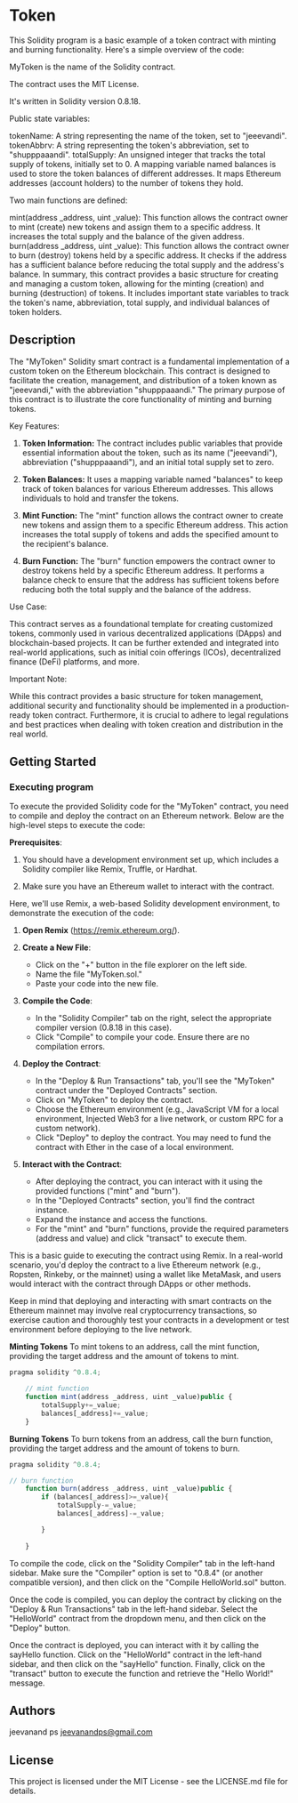 # Token

This Solidity program is a basic example of a token contract with minting and burning functionality. Here's a simple overview of the code:

MyToken is the name of the Solidity contract.

The contract uses the MIT License.

It's written in Solidity version 0.8.18.

Public state variables:

tokenName: A string representing the name of the token, set to "jeeevandi".
tokenAbbrv: A string representing the token's abbreviation, set to "shupppaaandi".
totalSupply: An unsigned integer that tracks the total supply of tokens, initially set to 0.
A mapping variable named balances is used to store the token balances of different addresses. It maps Ethereum addresses (account holders) to the number of tokens they hold.

Two main functions are defined:

mint(address _address, uint _value): This function allows the contract owner to mint (create) new tokens and assign them to a specific address. It increases the total supply and the balance of the given address.
burn(address _address, uint _value): This function allows the contract owner to burn (destroy) tokens held by a specific address. It checks if the address has a sufficient balance before reducing the total supply and the address's balance.
In summary, this contract provides a basic structure for creating and managing a custom token, allowing for the minting (creation) and burning (destruction) of tokens. It includes important state variables to track the token's name, abbreviation, total supply, and individual balances of token holders.

## Description



The "MyToken" Solidity smart contract is a fundamental implementation of a custom token on the Ethereum blockchain. This contract is designed to facilitate the creation, management, and distribution of a token known as "jeeevandi," with the abbreviation "shupppaaandi." The primary purpose of this contract is to illustrate the core functionality of minting and burning tokens.

Key Features:

1. **Token Information:** The contract includes public variables that provide essential information about the token, such as its name ("jeeevandi"), abbreviation ("shupppaaandi"), and an initial total supply set to zero.

2. **Token Balances:** It uses a mapping variable named "balances" to keep track of token balances for various Ethereum addresses. This allows individuals to hold and transfer the tokens.

3. **Mint Function:** The "mint" function allows the contract owner to create new tokens and assign them to a specific Ethereum address. This action increases the total supply of tokens and adds the specified amount to the recipient's balance.

4. **Burn Function:** The "burn" function empowers the contract owner to destroy tokens held by a specific Ethereum address. It performs a balance check to ensure that the address has sufficient tokens before reducing both the total supply and the balance of the address.

Use Case:

This contract serves as a foundational template for creating customized tokens, commonly used in various decentralized applications (DApps) and blockchain-based projects. It can be further extended and integrated into real-world applications, such as initial coin offerings (ICOs), decentralized finance (DeFi) platforms, and more.

Important Note:

While this contract provides a basic structure for token management, additional security and functionality should be implemented in a production-ready token contract. Furthermore, it is crucial to adhere to legal regulations and best practices when dealing with token creation and distribution in the real world.

## Getting Started

### Executing program

To execute the provided Solidity code for the "MyToken" contract, you need to compile and deploy the contract on an Ethereum network. Below are the high-level steps to execute the code:

**Prerequisites**:

1. You should have a development environment set up, which includes a Solidity compiler like Remix, Truffle, or Hardhat.

2. Make sure you have an Ethereum wallet to interact with the contract.

Here, we'll use Remix, a web-based Solidity development environment, to demonstrate the execution of the code:

1. **Open Remix** (https://remix.ethereum.org/).

2. **Create a New File**:

   - Click on the "+" button in the file explorer on the left side.
   - Name the file "MyToken.sol."
   - Paste your code into the new file.

3. **Compile the Code**:

   - In the "Solidity Compiler" tab on the right, select the appropriate compiler version (0.8.18 in this case).
   - Click "Compile" to compile your code. Ensure there are no compilation errors.

4. **Deploy the Contract**:

   - In the "Deploy & Run Transactions" tab, you'll see the "MyToken" contract under the "Deployed Contracts" section.
   - Click on "MyToken" to deploy the contract.
   - Choose the Ethereum environment (e.g., JavaScript VM for a local environment, Injected Web3 for a live network, or custom RPC for a custom network).
   - Click "Deploy" to deploy the contract. You may need to fund the contract with Ether in the case of a local environment.

5. **Interact with the Contract**:

   - After deploying the contract, you can interact with it using the provided functions ("mint" and "burn").
   - In the "Deployed Contracts" section, you'll find the contract instance.
   - Expand the instance and access the functions.
   - For the "mint" and "burn" functions, provide the required parameters (address and value) and click "transact" to execute them.

This is a basic guide to executing the contract using Remix. In a real-world scenario, you'd deploy the contract to a live Ethereum network (e.g., Ropsten, Rinkeby, or the mainnet) using a wallet like MetaMask, and users would interact with the contract through DApps or other methods.

Keep in mind that deploying and interacting with smart contracts on the Ethereum mainnet may involve real cryptocurrency transactions, so exercise caution and thoroughly test your contracts in a development or test environment before deploying to the live network.

**Minting Tokens**
To mint tokens to an address, call the mint function, providing the target address and the amount of tokens to mint.

```javascript
pragma solidity ^0.8.4;

    // mint function
    function mint(address _address, uint _value)public {
        totalSupply+=_value;
        balances[_address]+=_value;
    }
```

**Burning Tokens**
To burn tokens from an address, call the burn function, providing the target address and the amount of tokens to burn.

```javascript
pragma solidity ^0.8.4;

// burn function
    function burn(address _address, uint _value)public {
        if (balances[_address]>=_value){
            totalSupply-=_value;
            balances[_address]-=_value;

        }
        
    }

```

To compile the code, click on the "Solidity Compiler" tab in the left-hand sidebar. Make sure the "Compiler" option is set to "0.8.4" (or another compatible version), and then click on the "Compile HelloWorld.sol" button.

Once the code is compiled, you can deploy the contract by clicking on the "Deploy & Run Transactions" tab in the left-hand sidebar. Select the "HelloWorld" contract from the dropdown menu, and then click on the "Deploy" button.

Once the contract is deployed, you can interact with it by calling the sayHello function. Click on the "HelloWorld" contract in the left-hand sidebar, and then click on the "sayHello" function. Finally, click on the "transact" button to execute the function and retrieve the "Hello World!" message.

## Authors

jeevanand ps 
jeevanandps@gmail.com


## License


This project is licensed under the MIT License - see the LICENSE.md file for details.
